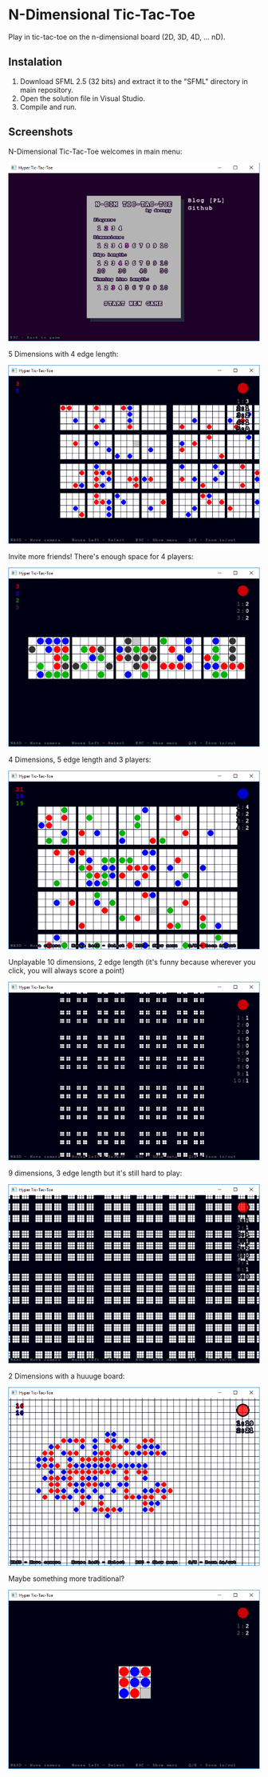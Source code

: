 # N-Dimensional Tic-Tac-Toe
Play in tic-tac-toe on the n-dimensional board (2D, 3D, 4D, ... nD).

## Instalation
1. Download SFML 2.5 (32 bits) and extract it to the "SFML" directory in main repository.
2. Open the solution file in Visual Studio.
3. Compile and run.

## Screenshots

N-Dimensional Tic-Tac-Toe welcomes in main menu:
<p align="center">
  <img src="screenshots/ndttt-menu.png" />
</p>

5 Dimensions with 4 edge length:
<p align="center">
  <img src="screenshots/ndttt-4-4.png" />
</p>

Invite more friends! There's enough space for 4 players:
<p align="center">
  <img src="screenshots/ndttt-3-5.png" />
</p>

4 Dimensions, 5 edge length and 3 players:
<p align="center">
  <img src="screenshots/ndttt-4-5.png" />
</p>

Unplayable 10 dimensions, 2 edge length (it's funny because wherever you click, you will always score a point)
<p align="center">
<img src="screenshots/ndttt-10-2.png" />
</p>

9 dimensions, 3 edge length but it's still hard to play:
<p align="center">
<img src="screenshots/ndttt-9-3.png" />
</p>

2 Dimensions with a huuuge board:
<p align="center">
<img src="screenshots/ndttt-2-50.png" />
</p>

Maybe something more traditional?
<p align="center">
<img src="screenshots/ndttt-2-3.png" />
</p>
